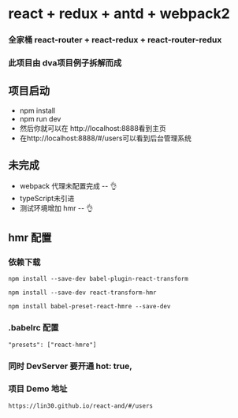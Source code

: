 # react + redux + antd + webpack2
### 全家桶 react-router + react-redux + react-router-redux
### 此项目由 dva项目例子拆解而成
## 项目启动
- npm install
- npm run dev
- 然后你就可以在 http://localhost:8888看到主页
- 在http://localhost:8888/#/users可以看到后台管理系统

## 未完成
- webpack 代理未配置完成 -- 👌
- typeScript未引进
- 测试环境增加 hmr -- 👌 

## hmr 配置 
### 依赖下载

```npm install --save-dev babel-plugin-react-transform``` 

```npm install --save-dev react-transform-hmr```

```npm install babel-preset-react-hmre --save-dev```


### .babelrc 配置

```"presets": ["react-hmre"]```

### 同时 DevServer 要开通 hot: true,

### 项目 Demo 地址
```
https://lin30.github.io/react-and/#/users
```